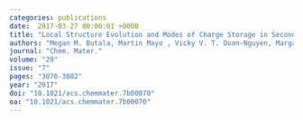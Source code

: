 ```yaml
---
categories: publications
date:  2017-03-27 00:00:01 +0000
title: "Local Structure Evolution and Modes of Charge Storage in Secondary Li–FeS<sub>2</sub> Cells"
authors: "Megan M. Butala, Martin Mayo , Vicky V. T. Doan-Nguyen, Margaret A. Lumley, Claudia Göbel, Kamila M. Wiaderek, Olaf J. Borkiewicz, Karena W. Chapman, Peter J. Chupas, Mahalingam Balasubramanian, Geneva Laurita , Sylvia Britto, Andrew J. Morris, Clare P. Grey, and Ram Seshadri"
journal: "Chem. Mater."
volume: "29"
issue: "7"
pages: "3070-3082"
year: "2017"
doi: "10.1021/acs.chemmater.7b00070"
oa: "10.1021/acs.chemmater.7b00070"
---
```


